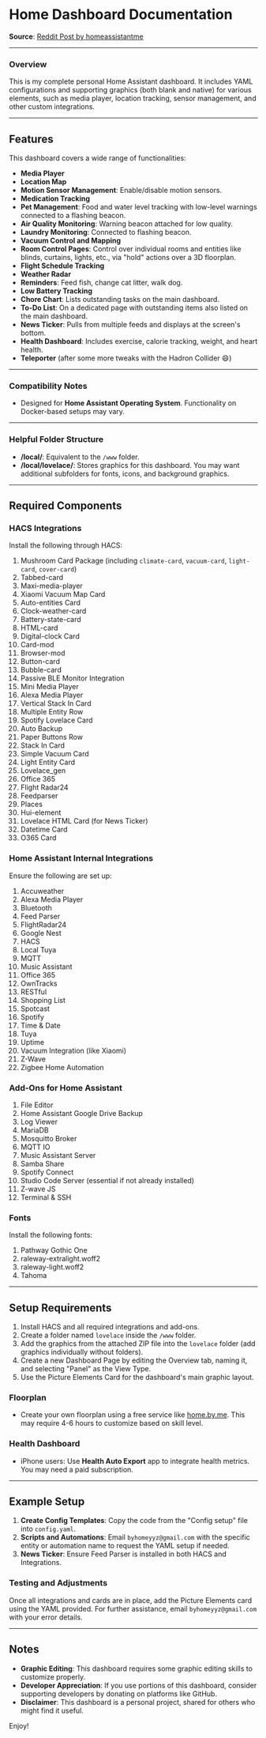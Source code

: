 # Home Dashboard Documentation

**Source**: [Reddit Post by homeassistantme](https://old.reddit.com/r/homeassistant/comments/1ggg31g/yaml_and_blanks_are_ready/)

---

### Overview

This is my complete personal Home Assistant dashboard. It includes YAML configurations and supporting graphics (both blank and native) for various elements, such as media player, location tracking, sensor management, and other custom integrations.

---

## Features

This dashboard covers a wide range of functionalities:

- **Media Player**
- **Location Map**
- **Motion Sensor Management**: Enable/disable motion sensors.
- **Medication Tracking**
- **Pet Management**: Food and water level tracking with low-level warnings connected to a flashing beacon.
- **Air Quality Monitoring**: Warning beacon attached for low quality.
- **Laundry Monitoring**: Connected to flashing beacon.
- **Vacuum Control and Mapping**
- **Room Control Pages**: Control over individual rooms and entities like blinds, curtains, lights, etc., via "hold" actions over a 3D floorplan.
- **Flight Schedule Tracking**
- **Weather Radar**
- **Reminders**: Feed fish, change cat litter, walk dog.
- **Low Battery Tracking**
- **Chore Chart**: Lists outstanding tasks on the main dashboard.
- **To-Do List**: On a dedicated page with outstanding items also listed on the main dashboard.
- **News Ticker**: Pulls from multiple feeds and displays at the screen's bottom.
- **Health Dashboard**: Includes exercise, calorie tracking, weight, and heart health.
- **Teleporter** (after some more tweaks with the Hadron Collider 😄)

---

### Compatibility Notes

- Designed for **Home Assistant Operating System**. Functionality on Docker-based setups may vary.

---

### Helpful Folder Structure

- **/local/**: Equivalent to the `/www` folder.
- **/local/lovelace/**: Stores graphics for this dashboard. You may want additional subfolders for fonts, icons, and background graphics.

---

## Required Components

### HACS Integrations

Install the following through HACS:

1. Mushroom Card Package (including `climate-card`, `vacuum-card`, `light-card`, `cover-card`)
2. Tabbed-card
3. Maxi-media-player
4. Xiaomi Vacuum Map Card
5. Auto-entities Card
6. Clock-weather-card
7. Battery-state-card
8. HTML-card
9. Digital-clock Card
10. Card-mod
11. Browser-mod
12. Button-card
13. Bubble-card
14. Passive BLE Monitor Integration
15. Mini Media Player
16. Alexa Media Player
17. Vertical Stack In Card
18. Multiple Entity Row
19. Spotify Lovelace Card
20. Auto Backup
21. Paper Buttons Row
22. Stack In Card
23. Simple Vacuum Card
24. Light Entity Card
25. Lovelace_gen
26. Office 365
27. Flight Radar24
28. Feedparser
29. Places
30. Hui-element
31. Lovelace HTML Card (for News Ticker)
32. Datetime Card
33. O365 Card

### Home Assistant Internal Integrations

Ensure the following are set up:

1. Accuweather
2. Alexa Media Player
3. Bluetooth
4. Feed Parser
5. FlightRadar24
6. Google Nest
7. HACS
8. Local Tuya
9. MQTT
10. Music Assistant
11. Office 365
12. OwnTracks
13. RESTful
14. Shopping List
15. Spotcast
16. Spotify
17. Time & Date
18. Tuya
19. Uptime
20. Vacuum Integration (like Xiaomi)
21. Z-Wave
22. Zigbee Home Automation

### Add-Ons for Home Assistant

1. File Editor
2. Home Assistant Google Drive Backup
3. Log Viewer
4. MariaDB
5. Mosquitto Broker
6. MQTT IO
7. Music Assistant Server
8. Samba Share
9. Spotify Connect
10. Studio Code Server (essential if not already installed)
11. Z-wave JS
12. Terminal & SSH

### Fonts

Install the following fonts:

1. Pathway Gothic One
2. raleway-extralight.woff2
3. raleway-light.woff2
4. Tahoma

---

## Setup Requirements

1. Install HACS and all required integrations and add-ons.
2. Create a folder named `lovelace` inside the `/www` folder.
3. Add the graphics from the attached ZIP file into the `lovelace` folder (add graphics individually without folders).
4. Create a new Dashboard Page by editing the Overview tab, naming it, and selecting "Panel" as the View Type.
5. Use the Picture Elements Card for the dashboard's main graphic layout.

### Floorplan

- Create your own floorplan using a free service like [home.by.me](https://home.by.me). This may require 4-6 hours to customize based on skill level.

### Health Dashboard

- iPhone users: Use **Health Auto Export** app to integrate health metrics. You may need a paid subscription.

---

## Example Setup

1. **Create Config Templates**: Copy the code from the "Config setup" file into `config.yaml`.
2. **Scripts and Automations**: Email `byhomeyyz@gmail.com` with the specific entity or automation name to request the YAML setup if needed.
3. **News Ticker**: Ensure Feed Parser is installed in both HACS and Integrations.

### Testing and Adjustments

Once all integrations and cards are in place, add the Picture Elements card using the YAML provided. For further assistance, email `byhomeyyz@gmail.com` with your error details.

---

## Notes

- **Graphic Editing**: This dashboard requires some graphic editing skills to customize properly.
- **Developer Appreciation**: If you use portions of this dashboard, consider supporting developers by donating on platforms like GitHub.
- **Disclaimer**: This dashboard is a personal project, shared for others who might find it useful.

Enjoy!
